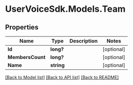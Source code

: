 # UserVoiceSdk.Models.Team
## Properties

Name | Type | Description | Notes
------------ | ------------- | ------------- | -------------
**Id** | **long?** |  | [optional] 
**MembersCount** | **long?** |  | [optional] 
**Name** | **string** |  | [optional] 

[[Back to Model list]](../README.md#documentation-for-models) [[Back to API list]](../README.md#documentation-for-api-endpoints) [[Back to README]](../README.md)

